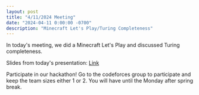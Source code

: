 ```yaml
---
layout: post
title: "4/11/2024 Meeting"
date: "2024-04-11 0:00:00 -0700"
description: "Minecraft Let's Play/Turing Completeness"
---
```


In today's meeting, we did a Minecraft Let's Play and discussed Turing completeness.

Slides from today's presentation: [Link](https://docs.google.com/presentation/d/1ewTqLl84SbBpk3S0rjMeehgBI2TtzF4zO3WqNYv8WnE/edit?usp=sharing)

Participate in our hackathon! Go to the codeforces group to participate and keep the team sizes either 1 or 2. You will have until the Monday after spring break.
